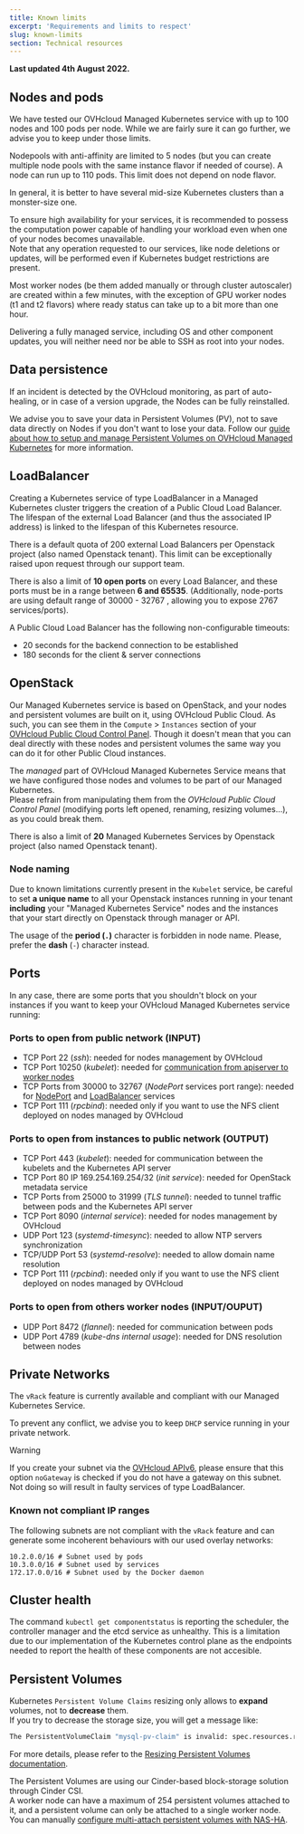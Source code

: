 ```yaml
---
title: Known limits
excerpt: 'Requirements and limits to respect'
slug: known-limits
section: Technical resources
---
```



**Last updated 4th August 2022.**

<style>
 pre {
     font-size: 14px;
 }
 pre.console {
   background-color: #300A24;
   color: #ccc;
   font-family: monospace;
   padding: 5px;
   margin-bottom: 5px;
 }
 pre.console code {
   border: solid 0px transparent;
   font-family: monospace !important;
   font-size: 0.75em;
   color: #ccc;
 }
 .small {
     font-size: 0.75em;
 }
</style>

## Nodes and pods

We have tested our OVHcloud Managed Kubernetes service with up to 100 nodes and 100 pods per node.
While we are fairly sure it can go further, we advise you to keep under those limits.

Nodepools with anti-affinity are limited to 5 nodes (but you can create multiple node pools with the same instance flavor if needed of course).
A node can run up to 110 pods. This limit does not depend on node flavor.

In general, it is better to have several mid-size Kubernetes clusters than a monster-size one.

To ensure high availability for your services, it is recommended to possess the computation power capable of handling your workload even when one of your nodes becomes unavailable.  
Note that any operation requested to our services, like node deletions or updates, will be performed even if Kubernetes budget restrictions are present.

Most worker nodes (be them added manually or through cluster autoscaler) are created within a few minutes, with the exception of GPU worker nodes (t1 and t2 flavors) where ready status can take up to a bit more than one hour.

Delivering a fully managed service, including OS and other component updates, you will neither need nor be able to SSH as root into your nodes.

## Data persistence

If an incident is detected by the OVHcloud monitoring, as part of auto-healing, or in case of a version upgrade, the Nodes can be fully reinstalled. 

We advise you to save your data in Persistent Volumes (PV), not to save data directly on Nodes if you don't want to lose your data. Follow our [guide about how to setup and manage Persistent Volumes on OVHcloud Managed Kubernetes](../ovh-kubernetes-persistent-volumes/) for more information.

## LoadBalancer

Creating a Kubernetes service of type LoadBalancer in a Managed Kubernetes cluster triggers the creation of a Public Cloud Load Balancer.
The lifespan of the external Load Balancer (and thus the associated IP address) is linked to the lifespan of this Kubernetes resource.

There is a default quota of 200 external Load Balancers per Openstack project (also named Openstack tenant).
This limit can be exceptionally raised upon request through our support team.

There is also a limit of __10 open ports__ on every Load Balancer, and these ports must be in a range between __6 and 65535__.
(Additionally, node-ports are using default range of 30000 - 32767 , allowing you to expose 2767 services/ports).

A Public Cloud Load Balancer has the following non-configurable timeouts:

- 20 seconds for the backend connection to be established
- 180 seconds for the client & server connections

## OpenStack

Our Managed Kubernetes service is based on OpenStack, and your nodes and persistent volumes are built on it, using OVHcloud Public Cloud. As such, you can see them in the `Compute` > `Instances` section of your [OVHcloud Public Cloud Control Panel](https://ca.ovh.com/auth/?action=gotomanager&from=https://www.ovh.com/asia/&ovhSubsidiary=asia). Though it doesn't mean that you can deal directly with these nodes and persistent volumes the same way you can do it for other Public Cloud instances.

The *managed* part of OVHcloud Managed Kubernetes Service means that we have configured those nodes and volumes to be part of our Managed Kubernetes.  
Please refrain from manipulating them from the *OVHcloud Public Cloud Control Panel* (modifying ports left opened, renaming, resizing volumes...), as you could break them.

There is also a limit of __20__ Managed Kubernetes Services by Openstack project (also named Openstack tenant).

### Node naming

Due to known limitations currently present in the `Kubelet` service, be careful to set __a unique name__ to all your Openstack instances running in your tenant __including__ your "Managed Kubernetes Service" nodes and the instances that your start directly on Openstack through manager or API.  

The usage of the __period (`.`)__ character is forbidden in node name. Please, prefer the __dash__ (`-`) character instead.

## Ports

In any case, there are some ports that you shouldn't block on your instances if you want to keep your OVHcloud Managed Kubernetes service running:

### Ports to open from public network (INPUT)

- TCP Port 22 (*ssh*): needed for nodes management by OVHcloud
- TCP Port 10250 (*kubelet*): needed for [communication from apiserver to worker nodes](https://kubernetes.io/docs/concepts/architecture/master-node-communication/#apiserver-to-kubelet)
- TCP Ports from 30000 to 32767 (*NodePort* services port range): needed for [NodePort](https://kubernetes.io/docs/concepts/services-networking/service/#nodeport) and [LoadBalancer](https://kubernetes.io/docs/concepts/services-networking/service/#loadbalancer) services
- TCP Port 111 (*rpcbind*): needed only if you want to use the NFS client deployed on nodes managed by OVHcloud

### Ports to open from instances to public network (OUTPUT)

- TCP Port 443 (*kubelet*): needed for communication between the kubelets and the Kubernetes API server
- TCP Port 80 IP 169.254.169.254/32 (*init service*): needed for OpenStack metadata service
- TCP Ports from 25000 to 31999 (*TLS tunnel*): needed to tunnel traffic between pods and the Kubernetes API server
- TCP Port 8090 (*internal service*): needed for nodes management by OVHcloud
- UDP Port 123 (*systemd-timesync*): needed to allow NTP servers synchronization
- TCP/UDP Port 53 (*systemd-resolve*): needed to allow domain name resolution
- TCP Port 111 (*rpcbind*): needed only if you want to use the NFS client deployed on nodes managed by OVHcloud

### Ports to open from others worker nodes (INPUT/OUPUT)

- UDP Port 8472 (*flannel*): needed for communication between pods
- UDP Port 4789 (*kube-dns internal usage*): needed for DNS resolution between nodes

## Private Networks

The `vRack` feature is currently available and compliant with our Managed Kubernetes Service.  

To prevent any conflict, we advise you to keep `DHCP` service running in your private network.

> [!warning]
> If you create your subnet via the [OVHcloud APIv6](https://api.ovh.com/console/#/cloud/project/{serviceName}/network/private/{networkId}/subnet#POST), please ensure that this option `noGateway` is checked if you do not have a gateway on this subnet. Not doing so will result in faulty services of type LoadBalancer.
>

### Known not compliant IP ranges

The following subnets are not compliant with the `vRack` feature and can generate some incoherent behaviours with our used overlay networks:

```text
10.2.0.0/16 # Subnet used by pods
10.3.0.0/16 # Subnet used by services
172.17.0.0/16 # Subnet used by the Docker daemon
```

## Cluster health

The command `kubectl get componentstatus` is reporting the scheduler, the controller manager and the etcd service as unhealthy. This is a limitation due to our implementation of the Kubernetes control plane as the endpoints needed to report the health of these components are not accesible.

## Persistent Volumes

Kubernetes `Persistent Volume Claims` resizing only allows to __expand__ volumes, not to __decrease__ them.  
If you try to decrease the storage size, you will get a message like:

```bash
The PersistentVolumeClaim "mysql-pv-claim" is invalid: spec.resources.requests.storage: Forbidden: field can not be less than previous value
```

For more details, please refer to the [Resizing Persistent Volumes documentation](../resizing-persistent-volumes/).

The Persistent Volumes are using our Cinder-based block-storage solution through Cinder CSI.  
A worker node can have a maximum of 254 persistent volumes attached to it, and a persistent volume can only be attached to a single worker node.  
You can manually [configure multi-attach persistent volumes with NAS-HA](../Configuring-multi-attach-persistent-volumes-with-ovhcloud-nas-ha/).
